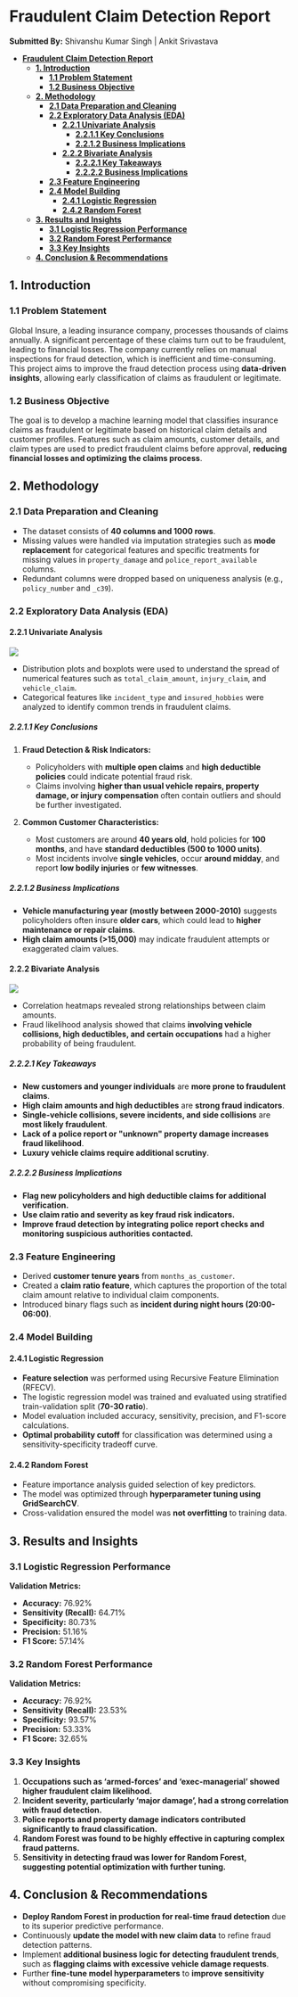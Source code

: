 # **Fraudulent Claim Detection Report**
**Submitted By:** Shivanshu Kumar Singh | Ankit Srivastava

- [**Fraudulent Claim Detection Report**](#fraudulent-claim-detection-report)
  - [**1. Introduction**](#1-introduction)
    - [**1.1 Problem Statement**](#11-problem-statement)
    - [**1.2 Business Objective**](#12-business-objective)
  - [**2. Methodology**](#2-methodology)
    - [**2.1 Data Preparation and Cleaning**](#21-data-preparation-and-cleaning)
    - [**2.2 Exploratory Data Analysis (EDA)**](#22-exploratory-data-analysis-eda)
      - [**2.2.1 Univariate Analysis**](#221-univariate-analysis)
        - [**2.2.1.1 Key Conclusions**](#2211-key-conclusions)
        - [**2.2.1.2 Business Implications**](#2212-business-implications)
      - [**2.2.2 Bivariate Analysis**](#222-bivariate-analysis)
        - [**2.2.2.1 Key Takeaways**](#2221-key-takeaways)
        - [**2.2.2.2 Business Implications**](#2222-business-implications)
    - [**2.3 Feature Engineering**](#23-feature-engineering)
    - [**2.4 Model Building**](#24-model-building)
      - [**2.4.1 Logistic Regression**](#241-logistic-regression)
      - [**2.4.2 Random Forest**](#242-random-forest)
  - [**3. Results and Insights**](#3-results-and-insights)
    - [**3.1 Logistic Regression Performance**](#31-logistic-regression-performance)
    - [**3.2 Random Forest Performance**](#32-random-forest-performance)
    - [**3.3 Key Insights**](#33-key-insights)
  - [**4. Conclusion \& Recommendations**](#4-conclusion--recommendations)

## **1. Introduction**  
### **1.1 Problem Statement**  
Global Insure, a leading insurance company, processes thousands of claims annually. A significant percentage of these claims turn out to be fraudulent, leading to financial losses. The company currently relies on manual inspections for fraud detection, which is inefficient and time-consuming. This project aims to improve the fraud detection process using **data-driven insights**, allowing early classification of claims as fraudulent or legitimate.  

### **1.2 Business Objective**  
The goal is to develop a machine learning model that classifies insurance claims as fraudulent or legitimate based on historical claim details and customer profiles. Features such as claim amounts, customer details, and claim types are used to predict fraudulent claims before approval, **reducing financial losses and optimizing the claims process**.  

## **2. Methodology**  
### **2.1 Data Preparation and Cleaning**  
- The dataset consists of **40 columns and 1000 rows**.  
- Missing values were handled via imputation strategies such as **mode replacement** for categorical features and specific treatments for missing values in `property_damage` and `police_report_available` columns.  
- Redundant columns were dropped based on uniqueness analysis (e.g., `policy_number` and `_c39`).  

### **2.2 Exploratory Data Analysis (EDA)**  
#### **2.2.1 Univariate Analysis**  
![](./univariate-1.png)
- Distribution plots and boxplots were used to understand the spread of numerical features such as `total_claim_amount`, `injury_claim`, and `vehicle_claim`.  
- Categorical features like `incident_type` and `insured_hobbies` were analyzed to identify common trends in fraudulent claims.

##### **2.2.1.1 Key Conclusions**
1. **Fraud Detection & Risk Indicators:**  
   - Policyholders with **multiple open claims** and **high deductible policies** could indicate potential fraud risk.  
   - Claims involving **higher than usual vehicle repairs, property damage, or injury compensation** often contain outliers and should be further investigated.  

2. **Common Customer Characteristics:**  
   - Most customers are around **40 years old**, hold policies for **100 months**, and have **standard deductibles (500 to 1000 units)**.  
   - Most incidents involve **single vehicles**, occur **around midday**, and report **low bodily injuries** or **few witnesses**.  

##### **2.2.1.2 Business Implications**
   - **Vehicle manufacturing year (mostly between 2000-2010)** suggests policyholders often insure **older cars**, which could lead to **higher maintenance or repair claims**.  
   - **High claim amounts (>15,000)** may indicate fraudulent attempts or exaggerated claim values.

#### **2.2.2 Bivariate Analysis**  
![](./bivariate-1.png)
- Correlation heatmaps revealed strong relationships between claim amounts.  
- Fraud likelihood analysis showed that claims **involving vehicle collisions, high deductibles, and certain occupations** had a higher probability of being fraudulent.

##### **2.2.2.1 Key Takeaways**
- **New customers and younger individuals** are **more prone to fraudulent claims**.
- **High claim amounts and high deductibles** are **strong fraud indicators**.
- **Single-vehicle collisions, severe incidents, and side collisions** are **most likely fraudulent**.
- **Lack of a police report or "unknown" property damage increases fraud likelihood**.
- **Luxury vehicle claims require additional scrutiny**.

##### **2.2.2.2 Business Implications**
- **Flag new policyholders and high deductible claims for additional verification.**
- **Use claim ratio and severity as key fraud risk indicators.**
- **Improve fraud detection by integrating police report checks and monitoring suspicious authorities contacted.**

### **2.3 Feature Engineering**  
- Derived **customer tenure years** from `months_as_customer`.  
- Created a **claim ratio feature**, which captures the proportion of the total claim amount relative to individual claim components.  
- Introduced binary flags such as **incident during night hours (20:00-06:00)**.  

### **2.4 Model Building**  
#### **2.4.1 Logistic Regression**  
- **Feature selection** was performed using Recursive Feature Elimination (RFECV).  
- The logistic regression model was trained and evaluated using stratified train-validation split (**70-30 ratio**).  
- Model evaluation included accuracy, sensitivity, precision, and F1-score calculations.  
- **Optimal probability cutoff** for classification was determined using a sensitivity-specificity tradeoff curve.  

#### **2.4.2 Random Forest**  
- Feature importance analysis guided selection of key predictors.  
- The model was optimized through **hyperparameter tuning using GridSearchCV**.  
- Cross-validation ensured the model was **not overfitting** to training data.  

## **3. Results and Insights**  
### **3.1 Logistic Regression Performance**  
**Validation Metrics:**  
- **Accuracy:** 76.92%  
- **Sensitivity (Recall):** 64.71%  
- **Specificity:** 80.73%  
- **Precision:** 51.16%  
- **F1 Score:** 57.14%  

### **3.2 Random Forest Performance**  
**Validation Metrics:**  
- **Accuracy:** 76.92%  
- **Sensitivity (Recall):** 23.53%  
- **Specificity:** 93.57%  
- **Precision:** 53.33%  
- **F1 Score:** 32.65%  

### **3.3 Key Insights**  
1. **Occupations such as ‘armed-forces’ and ‘exec-managerial’ showed higher fraudulent claim likelihood.**  
2. **Incident severity, particularly ‘major damage’, had a strong correlation with fraud detection.**  
3. **Police reports and property damage indicators contributed significantly to fraud classification.**  
4. **Random Forest was found to be highly effective in capturing complex fraud patterns.**  
5. **Sensitivity in detecting fraud was lower for Random Forest, suggesting potential optimization with further tuning.**  

## **4. Conclusion & Recommendations**  
- **Deploy Random Forest in production for real-time fraud detection** due to its superior predictive performance.  
- Continuously **update the model with new claim data** to refine fraud detection patterns.  
- Implement **additional business logic for detecting fraudulent trends**, such as **flagging claims with excessive vehicle damage requests**.  
- Further **fine-tune model hyperparameters** to **improve sensitivity** without compromising specificity.